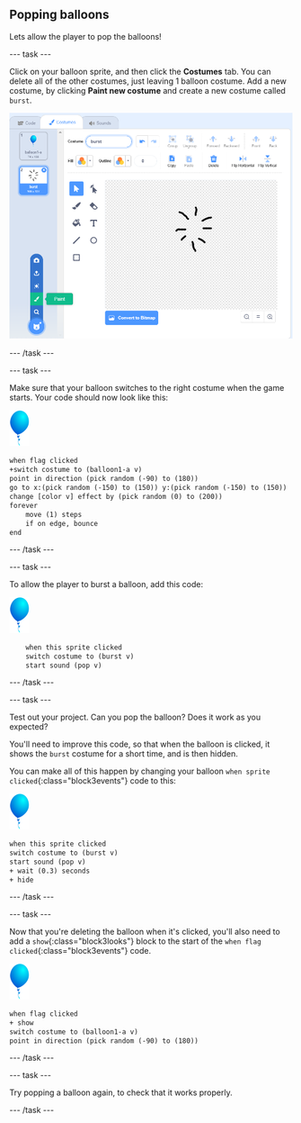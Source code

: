 ## Popping balloons

Lets allow the player to pop the balloons!

--- task ---

Click on your balloon sprite, and then click the **Costumes** tab. You can delete all of the other costumes, just leaving 1 balloon costume. Add a new costume, by clicking **Paint new costume** and create a new costume called `burst`.

![balloon costume called burst](images/balloons-costume.png)

--- /task ---

--- task ---

Make sure that your balloon switches to the right costume when the game starts. Your code should now look like this:

![balloon sprite](images/balloon-sprite.png)

```blocks3
when flag clicked
+switch costume to (balloon1-a v)
point in direction (pick random (-90) to (180))
go to x:(pick random (-150) to (150)) y:(pick random (-150) to (150))
change [color v] effect by (pick random (0) to (200))
forever
	move (1) steps
	if on edge, bounce
end
```

--- /task ---

--- task ---

To allow the player to burst a balloon, add this code:

![balloon sprite](images/balloon-sprite.png)

```blocks3
	when this sprite clicked
	switch costume to (burst v)
	start sound (pop v)
```

--- /task ---

--- task ---

Test out your project. Can you pop the balloon? Does it work as you expected? 

You'll need to improve this code, so that when the balloon is clicked, it shows the `burst` costume for a short time, and is then hidden. 

You can make all of this happen by changing your balloon `when sprite clicked`{:class="block3events"} code to this:

![balloon sprite](images/balloon-sprite.png)

```blocks3
when this sprite clicked
switch costume to (burst v)
start sound (pop v)
+ wait (0.3) seconds
+ hide
```

--- /task ---

--- task ---

Now that you're deleting the balloon when it's clicked, you'll also need to add a `show`{:class="block3looks"} block to the start of the `when flag clicked`{:class="block3events"} code.

![balloon sprite](images/balloon-sprite.png)

```blocks3
when flag clicked
+ show
switch costume to (balloon1-a v)
point in direction (pick random (-90) to (180))
```

--- /task ---

--- task ---

Try popping a balloon again, to check that it works properly. 

--- /task ---
